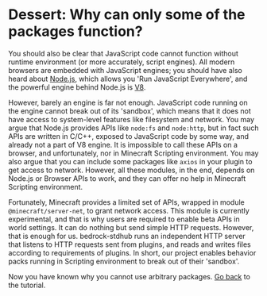 # Dessert: Why can only some of the packages function?

You should also be clear that JavaScript code cannot function without runtime environment (or more accurately, script engines). All modern browsers are embedded with JavaScript engines; you should have also heard about [Node.js](https://nodejs.org/), which allows you 'Run JavaScript Everywhere', and the powerful engine behind Node.js is [V8](https://v8.dev/).

However, barely an engine is far not enough. JavaScript code running on the engine cannot break out of its 'sandbox', which means that it does not have access to system-level features like filesystem and network. You may argue that Node.js provides APIs like `node:fs` and `node:http`, but in fact such APIs are written in C/C++, exposed to JavaScript code by some way, and already not a part of V8 engine. It is impossible to call these APIs on a browser, and unfortunately, nor in Minecraft Scripting environment. You may also argue that you can include some packages like `axios` in your plugin to get access to network. However, all these modules, in the end, depends on Node.js or Browser APIs to work, and they can offer no help in Minecraft Scripting environment.

Fortunately, Minecraft provides a limited set of APIs, wrapped in module `@minecraft/server-net`, to grant network access. This module is currently experimental, and that is why users are required to enable beta APIs in world settings. It can do nothing but send simple HTTP requests. However, that is enough for us. bedrock-stdhub runs an independent HTTP server that listens to HTTP requests sent from plugins, and reads and writes files according to requirements of plugins. In short, our project enables behavior packs running in Scripting environment to break out of their 'sandbox'.

Now you have known why you cannot use arbitrary packages. [Go back](./begin-coding.md) to the tutorial.